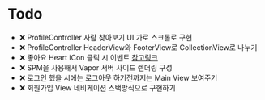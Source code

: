 # Todo

- ❌ ProfileController 사람 찾아보기 UI 가로 스크롤로 구현
- ❌ ProfileController HeaderView와 FooterView로 CollectionView로 나누기
- ❌ 좋아요 Heart iCon 클릭 시 이벤트 [참고링크](https://github.com/janselv/fave-button/tree/master) 
- ❌ SPM을 사용해서 Vapor 서버 사이드 렌더링 구성
- ❌ 로그인 했을 시에는 로그아웃 하기전까지는 Main View 보여주기
- ❌ 회원가입 View 네비게이션 스택방식으로 구현하기

